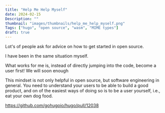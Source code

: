 ```yaml
---
title: "Help Me Help Myself"
date: 2024-02-15
Description: ""
thumbnail: "images/thumbnails/help_me_help_myself.png"
Tags: ["hugo", "open source", "wasm", "MIME types"]
draft: true
---
```


Lot's of people ask for advice on how to get started in open source.

I have been in the same situation myself.

What works for me is, instead of directly jumping into the code, become a
user first! We will soon enough

This mindset is not only helpful in open source, but software engineering
in general. You need to understand your users to be able to build a good
product, and on of the easiest ways of doing so is to be a user yourself, i.e.,
eat your own dog food.

https://github.com/gohugoio/hugo/pull/12038
